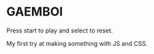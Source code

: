 # GAEMBOI

Press start to play and select to reset.

My first try at making something with JS and CSS.
